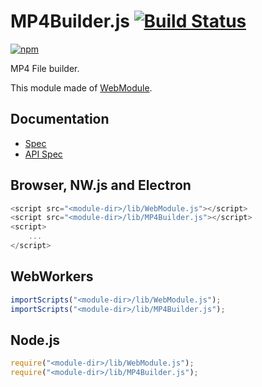 # MP4Builder.js [![Build Status](https://travis-ci.org/uupaa/MP4Builder.js.svg)](https://travis-ci.org/uupaa/MP4Builder.js)

[![npm](https://nodei.co/npm/uupaa.mp4builder.js.svg?downloads=true&stars=true)](https://nodei.co/npm/uupaa.mp4builder.js/)

MP4 File builder.

This module made of [WebModule](https://github.com/uupaa/WebModule).

## Documentation
- [Spec](https://github.com/uupaa/MP4Builder.js/wiki/)
- [API Spec](https://github.com/uupaa/MP4Builder.js/wiki/MP4Builder)

## Browser, NW.js and Electron

```js
<script src="<module-dir>/lib/WebModule.js"></script>
<script src="<module-dir>/lib/MP4Builder.js"></script>
<script>
    ...
</script>
```

## WebWorkers

```js
importScripts("<module-dir>/lib/WebModule.js");
importScripts("<module-dir>/lib/MP4Builder.js");

```

## Node.js

```js
require("<module-dir>/lib/WebModule.js");
require("<module-dir>/lib/MP4Builder.js");

```

